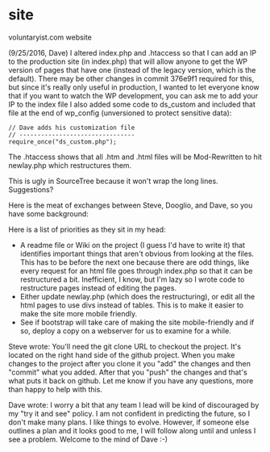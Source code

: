 # site
voluntaryist.com website

(9/25/2016, Dave) I altered index.php and .htaccess so that I can add an IP to the production site (in index.php) that will allow anyone to get the WP version of pages that have one (instead of the legacy version, which is the default).  There may be other changes in commit 376e9f1 required for this, but since it's really only useful in production, I wanted to let everyone know that if you want to watch the WP development, you can ask me to add your IP to the index file
I also added some code to ds_custom and included that file at the end of wp_config (unversioned to protect sensitive data):
```
// Dave adds his customization file
// --------------------------------
require_once("ds_custom.php");
```

The .htaccess shows that all .htm and .html files will be Mod-Rewritten to hit newlay.php which restructures them.

This is ugly in SourceTree because it won't wrap the long lines.  Suggestions?

Here is the meat of exchanges between Steve, Dooglio, and Dave, so you have some background:

Here is a list of priorities as they sit in my head:

* A readme file or Wiki on the project (I guess I'd have to write it) that identifies important things that aren't obvious from looking at the files.  This has to be before the next one because there are odd things, like every request for an html file goes through index.php so that it can be restructured a bit.  Inefficient, I know, but I'm lazy so I wrote code to restructure pages instead of editing the pages.
* Either update newlay.php (which does the restructuring), or edit all the html pages to use divs instead of tables.  This is to make it easier to make the site more mobile friendly.
* See if bootstrap will take care of making the site mobile-friendly and if so, deploy a copy on a webserver for us to examine for a while.
    
Steve wrote:
    You'll need the git clone URL to checkout the project. It's located on the right hand side of the github project. When you make changes to the project after you clone it you "add" the changes and then "commit" what you added. After that you "push" the changes and that's what puts it back on github. Let me know if you have any questions, more than happy to help with this.
    
Dave wrote: I worry a bit that any team I lead will be kind of discouraged by my "try it and see" policy.  I am not confident in predicting the future, so I don't make many plans.  I like things to evolve.  However, if someone else outlines a plan and it looks good to me, I will follow along until and unless I see a problem.  Welcome to the mind of Dave :-)
